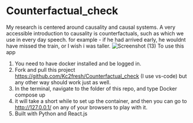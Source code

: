 # Counterfactual_check
My research is centered around causality and causal systems. A very accessible introduction to causality is counterfactuals, such as which we use in every day speech.
for example  - if he had arrived early, he wouldnt have missed the train, or I wish i was taller. 
![Screenshot (13)](https://user-images.githubusercontent.com/20489184/167818509-ba50d1e6-3d94-4c26-812c-6da6afa0c47d.png)
   To use this app 
1. You need to have docker installed and be logged in. 
2. Fork and pull this project https://github.com/Kc2fresh/Counterfactual_check (I use vs-code) but any other way should work just as well.
3. In the terminal, navigate to the folder of this repo, and type Docker compose up
4. it will take a short while to set up the container, and then you can go to http://127.0.0.1/ on any of your browsers to play with it.
5. Built with Python and React.js
  
  

